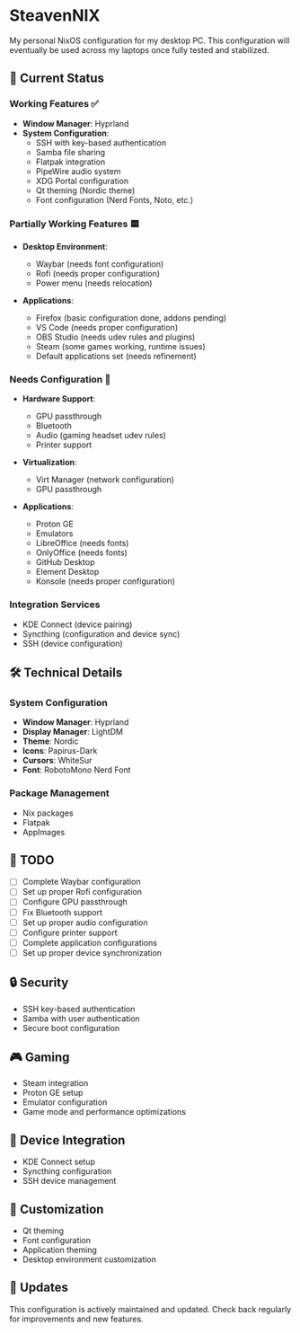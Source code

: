 # SteavenNIX

My personal NixOS configuration for my desktop PC. This configuration will eventually be used across my laptops once fully tested and stabilized.

## 🚀 Current Status

### Working Features ✅
- **Window Manager**: Hyprland
- **System Configuration**:
  - SSH with key-based authentication
  - Samba file sharing
  - Flatpak integration
  - PipeWire audio system
  - XDG Portal configuration
  - Qt theming (Nordic theme)
  - Font configuration (Nerd Fonts, Noto, etc.)

### Partially Working Features 🟨
- **Desktop Environment**:
  - Waybar (needs font configuration)
  - Rofi (needs proper configuration)
  - Power menu (needs relocation)

- **Applications**:
  - Firefox (basic configuration done, addons pending)
  - VS Code (needs proper configuration)
  - OBS Studio (needs udev rules and plugins)
  - Steam (some games working, runtime issues)
  - Default applications set (needs refinement)

### Needs Configuration 🔧
- **Hardware Support**:
  - GPU passthrough
  - Bluetooth
  - Audio (gaming headset udev rules)
  - Printer support

- **Virtualization**:
  - Virt Manager (network configuration)
  - GPU passthrough

- **Applications**:
  - Proton GE
  - Emulators
  - LibreOffice (needs fonts)
  - OnlyOffice (needs fonts)
  - GitHub Desktop
  - Element Desktop
  - Konsole (needs proper configuration)

### Integration Services
- KDE Connect (device pairing)
- Syncthing (configuration and device sync)
- SSH (device configuration)

## 🛠️ Technical Details

### System Configuration
- **Window Manager**: Hyprland
- **Display Manager**: LightDM
- **Theme**: Nordic
- **Icons**: Papirus-Dark
- **Cursors**: WhiteSur
- **Font**: RobotoMono Nerd Font

### Package Management
- Nix packages
- Flatpak
- AppImages

## 📝 TODO
- [ ] Complete Waybar configuration
- [ ] Set up proper Rofi configuration
- [ ] Configure GPU passthrough
- [ ] Fix Bluetooth support
- [ ] Set up proper audio configuration
- [ ] Configure printer support
- [ ] Complete application configurations
- [ ] Set up proper device synchronization

## 🔒 Security
- SSH key-based authentication
- Samba with user authentication
- Secure boot configuration

## 🎮 Gaming
- Steam integration
- Proton GE setup
- Emulator configuration
- Game mode and performance optimizations

## 📱 Device Integration
- KDE Connect setup
- Syncthing configuration
- SSH device management

## 🎨 Customization
- Qt theming
- Font configuration
- Application theming
- Desktop environment customization

## 🔄 Updates
This configuration is actively maintained and updated. Check back regularly for improvements and new features.

